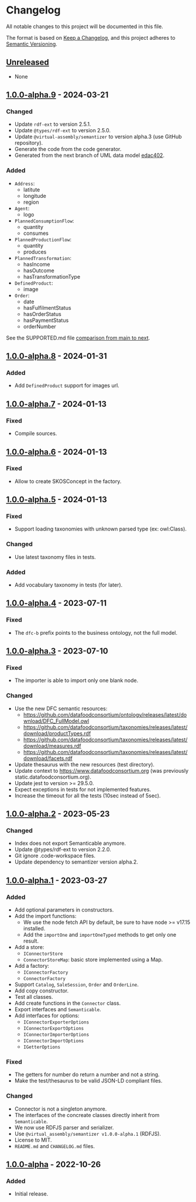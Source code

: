 <!-- TODO: Update this CHANGELOG before merging into connector-codegen#main -->
<!-- TODO: Also update semver values here and in package.json etc -->

# Changelog

All notable changes to this project will be documented in this file.

The format is based on [Keep a Changelog](https://keepachangelog.com/en/1.0.0/),
and this project adheres to [Semantic Versioning](https://semver.org/spec/v2.0.0.html).

## [Unreleased]

- None

## [1.0.0-alpha.9] - 2024-03-21

### Changed

- Update `rdf-ext` to version 2.5.1.
- Update `@types/rdf-ext` to version 2.5.0.
- Update `@virtual-assembly/semantizer` to version alpha.3 (use GitHub repository).
- Generate the code from the code generator.
- Generated from the next branch of UML data model [edac402](https://github.com/datafoodconsortium/data-model-uml/commit/edac40255591f46884e75da47e28f04adc53d97a).

### Added

- `Address`:
  - latitute
  - longitude
  - region
- `Agent`:
  - logo
- `PlannedConsumptionFlow`:
  - quantity
  - consumes
- `PlannedProductionFlow`:
  - quantity
  - produces
- `PlannedTransformation`:
  - hasIncome
  - hasOutcome
  - hasTransformationType
- `DefinedProduct`:
  - image
- `Order`:
  - date
  - hasFulfilmentStatus
  - hasOrderStatus
  - hasPaymentStatus
  - orderNumber

See the SUPPORTED.md file [comparison from main to next](https://github.com/datafoodconsortium/data-model-uml/compare/main...next#diff-25a3722bf6006b7a060d6900ea707cb596a854ea3cdb6ef3b1980531d5d85bc5).

## [1.0.0-alpha.8] - 2024-01-31

### Added

- Add `DefinedProduct` support for images url.

## [1.0.0-alpha.7] - 2024-01-13

### Fixed

- Compile sources.

## [1.0.0-alpha.6] - 2024-01-13

### Fixed

- Allow to create SKOSConcept in the factory.

## [1.0.0-alpha.5] - 2024-01-13

### Fixed

- Support loading taxonomies with unknown parsed type (ex: owl:Class).

### Changed

- Use latest taxonomy files in tests.

### Added

- Add vocabulary taxonomy in tests (for later).

## [1.0.0-alpha.4] - 2023-07-11

### Fixed

- The `dfc-b` prefix points to the business ontology, not the full model.

## [1.0.0-alpha.3] - 2023-07-10

### Fixed

- The importer is able to import only one blank node.
### Changed

- Use the new DFC semantic resources:
  - https://github.com/datafoodconsortium/ontology/releases/latest/download/DFC_FullModel.owl
  - https://github.com/datafoodconsortium/taxonomies/releases/latest/download/productTypes.rdf
  - https://github.com/datafoodconsortium/taxonomies/releases/latest/download/measures.rdf
  - https://github.com/datafoodconsortium/taxonomies/releases/latest/download/facets.rdf
- Update thesaurus with the new resources (test directory).
- Update context to https://www.datafoodconsortium.org (was previously static.datafoodconsortium.org).
- Update jest to version >= 29.5.0.
- Expect exceptions in tests for not implemented features.
- Increase the timeout for all the tests (10sec instead of 5sec).

## [1.0.0-alpha.2] - 2023-05-23

### Changed

- Index does not export Semanticable anymore.
- Update @types/rdf-ext to version 2.2.0.
- Git ignore .code-workspace files.
- Update dependency to semantizer version alpha.2.

## [1.0.0-alpha.1] - 2023-03-27

### Added

- Add optional parameters in constructors.
- Add the import functions:
  - We use the node fetch API by default, be sure to have node >= v17.15 installed.
  - Add the `importOne` and `importOneTyped` methods to get only one result.
- Add a store:
  - `IConnectorStore`
  - `ConnectorStoreMap`: basic store implemented using a Map.
- Add a factory:
  - `IConnectorFactory`
  - `ConnectorFactory`
- Support `Catalog`, `SaleSession`, `Order` and `OrderLine`.
- Add copy constructor.
- Test all classes.
- Add create functions in the `Connector` class.
- Export interfaces and `Semanticable`.
- Add interfaces for options:
    - `IConnectorExporterOptions`
    - `IConnectorExportOptions`
    - `IConnectorImporterOptions`
    - `IConnectorImportOptions`
    - `IGetterOptions`

### Fixed

- The getters for number do return a number and not a string.
- Make the test/thesaurus to be valid JSON-LD compliant files.

### Changed

- Connector is not a singleton anymore.
- The interfaces of the concreate classes directly inherit from `Semanticable`.
- We now use RDFJS parser and serializer.
- Use `@virtual_assembly/semantizer v1.0.0-alpha.1` (RDFJS).
- License to MIT.
- `README.md` and `CHANGELOG.md` files.

## [1.0.0-alpha] - 2022-10-26

### Added

- Initial release.

[unreleased]: https://github.com/datafoodconsortium/connector-typescript/compare/v1.0.0-alpha.9...HEAD
[1.0.0-alpha.9]: https://github.com/datafoodconsortium/connector-typescript/compare/v1.0.0-alpha.8...v1.0.0-alpha.9
[1.0.0-alpha.8]: https://github.com/datafoodconsortium/connector-typescript/compare/v1.0.0-alpha.7...v1.0.0-alpha.8
[1.0.0-alpha.7]: https://github.com/datafoodconsortium/connector-typescript/compare/v1.0.0-alpha.6...v1.0.0-alpha.7
[1.0.0-alpha.6]: https://github.com/datafoodconsortium/connector-typescript/compare/v1.0.0-alpha.5...v1.0.0-alpha.6
[1.0.0-alpha.5]: https://github.com/datafoodconsortium/connector-typescript/compare/v1.0.0-alpha.4...v1.0.0-alpha.5
[1.0.0-alpha.4]: https://github.com/datafoodconsortium/connector-typescript/compare/v1.0.0-alpha.3...v1.0.0-alpha.4
[1.0.0-alpha.3]: https://github.com/datafoodconsortium/connector-typescript/compare/v1.0.0-alpha.2...v1.0.0-alpha.3
[1.0.0-alpha.2]: https://github.com/datafoodconsortium/connector-typescript/compare/v1.0.0-alpha.1...v1.0.0-alpha.2
[1.0.0-alpha.1]: https://github.com/datafoodconsortium/connector-typescript/compare/v1.0.0-alpha...v1.0.0-alpha.1
[1.0.0-alpha]: https://github.com/datafoodconsortium/connector-typescript/releases/tag/v1.0.0-alpha
